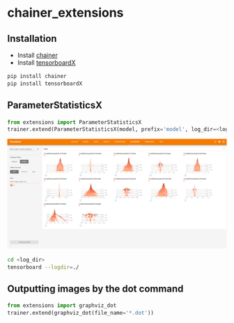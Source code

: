 # chainer_extensions

## Installation
- Install [chainer](https://github.com/chainer/chainer) 
- Install [tensorboardX](https://github.com/lanpa/tensorboard-pytorch) 
```bash
pip install chainer
pip install tensorboardX
```

## ParameterStatisticsX
```python
from extensions import ParameterStatisticsX
trainer.extend(ParameterStatisticsX(model, prefix='model', log_dir=<log_dir>))
```

<img src='figs/parameter_statistics_x.png' width="800px"/>

```bash
cd <log_dir>
tensorboard --logdir=./
```

## Outputting images by the dot command
```python
from extensions import graphviz_dot
trainer.extend(graphviz_dot(file_name='*.dot'))
```